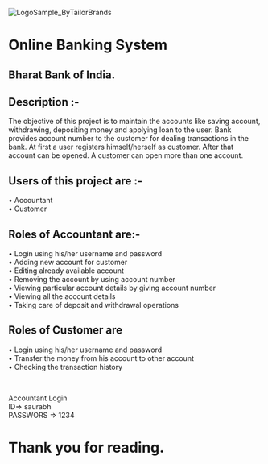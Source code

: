 ![LogoSample_ByTailorBrands](https://user-images.githubusercontent.com/72140114/201530105-9af91fe9-e863-4404-8134-f0f15731e4f5.jpg)

# Online Banking System

## Bharat Bank of India.
## Description :-
The objective of this project is to maintain the accounts like saving account, withdrawing, depositing money and applying loan to the user. Bank provides account number to the customer for dealing transactions in the bank. At first a user registers himself/herself as customer. After that account can be opened. A customer can open more than one account.

## Users of this project are :-
• Accountant </br>
• Customer </br>

## Roles of Accountant are:-
• Login using his/her username and password</br>
• Adding new account for customer</br>
• Editing already available account</br>
• Removing the account by using account number</br>
• Viewing particular account details by giving account number</br>
• Viewing all the account details</br>
• Taking care of deposit and withdrawal operations</br>

## Roles of Customer are</br>
• Login using his/her username and password</br>
• Transfer the money from his account to other account</br>
• Checking the transaction history</br>



<br>

Accountant Login
<br>
ID=> saurabh
<br>
PASSWORS => 1234


# Thank you for reading.
